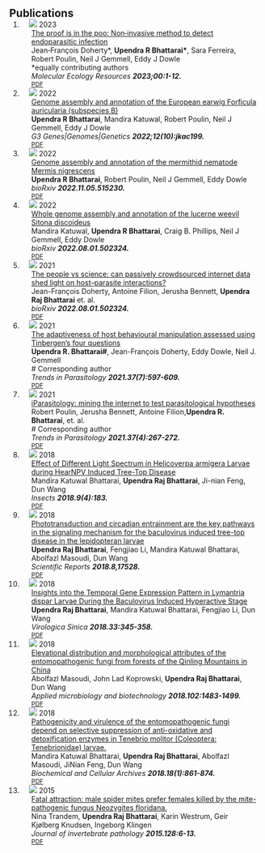 <h2 id="publications" style="margin: 2px 0px -15px;">Publications</h2>

<div class="publications">
<ol class="bibliography">

<li>
<div class="pub-row">

  <div class="col-sm-3 abbr" style="position: relative;padding-right: 15px;padding-left: 15px;">
    <img src="../../assets/img/publication_2023.png" class="teaser img-fluid z-depth-1">
    <abbr class="badge">2023</abbr>
  </div>

  <div class="col-sm-9" style="position: relative;padding-right: 15px;padding-left: 20px;">
    <div class="title"><a href="https://onlinelibrary.wiley.com/doi/full/10.1111/1755-0998.13763">The proof is in the poo: Non‐invasive method to detect endoparasitic infection</a></div>
    <div class="author"> Jean‐François Doherty*, <strong>Upendra R Bhattarai*</strong>, Sara Ferreira, Robert Poulin, Neil J Gemmell, Eddy J Dowle</div>
    <div class="author">*equally contributing authors</div>
    <div class="periodical"><em> Molecular Ecology Resources <strong>2023;00:1-12.</strong></em></div>
    <div class="links">
      <a href="https://onlinelibrary.wiley.com/doi/pdfdirect/10.1111/1755-0998.13763" class="btn btn-sm z-depth-0" role="button" target="_blank" style="font-size:12px;">PDF</a>
    </div>
  </div>
</div>
</li>

<li>
<div class="pub-row">

  <div class="col-sm-3 abbr" style="position: relative;padding-right: 15px;padding-left: 15px;">
    <img src="assets/img/Publication_2022.1.png" class="teaser img-fluid z-depth-1">
    <abbr class="badge">2022</abbr>
  </div>

  <div class="col-sm-9" style="position: relative;padding-right: 15px;padding-left: 20px;">
    <div class="title"><a href="https://academic.oup.com/g3journal/article/12/10/jkac199/6668290">Genome assembly and annotation of the European earwig Forficula auricularia (subspecies B)</a></div>
    <div class="author"> <strong>Upendra R Bhattarai</strong>, Mandira Katuwal, Robert Poulin, Neil J Gemmell, Eddy J Dowle</div>
    <div class="periodical"><em> G3 Genes|Genomes|Genetics <strong>2022;12(10):jkac199.</strong></em></div>
    <div class="links">
      <a href="assets/files/publications/jkac199.pdf" class="btn btn-sm z-depth-0" role="button" target="_blank" style="font-size:12px;">PDF</a>
    </div>
  </div>
</div>
</li>
 
<li>
<div class="pub-row">

  <div class="col-sm-3 abbr" style="position: relative;padding-right: 15px;padding-left: 15px;">
    <img src="assets/files/publications/publication_2022.2.png" class="teaser img-fluid z-depth-1">
    <abbr class="badge">2022</abbr>
  </div>

  <div class="col-sm-9" style="position: relative;padding-right: 15px;padding-left: 20px;">
    <div class="title"><a href="https://www.biorxiv.org/content/10.1101/2022.11.05.515230v1.full">Genome assembly and annotation of the mermithid nematode Mermis nigrescens</a></div>
    <div class="author"> <strong>Upendra R Bhattarai</strong>, Robert Poulin, Neil J Gemmell, Eddy Dowle</div>
    <div class="periodical"><em> bioRxiv <strong>2022.11.05.515230.</strong></em></div>
    <div class="links">
      <a href="assets/files/publications/2022.11.05.515230v1.full.pdf" class="btn btn-sm z-depth-0" role="button" target="_blank" style="font-size:12px;">PDF</a>
    </div>
  </div>
</div>
</li>

<li>
<div class="pub-row">

  <div class="col-sm-3 abbr" style="position: relative;padding-right: 15px;padding-left: 15px;">
    <img src="assets/files/publications/publication.2021.2.png" class="teaser img-fluid z-depth-1">
    <abbr class="badge">2022</abbr>
  </div>

  <div class="col-sm-9" style="position: relative;padding-right: 15px;padding-left: 20px;">
    <div class="title"><a href="https://www.biorxiv.org/content/10.1101/2022.08.01.502324v1.full">Whole genome assembly and annotation of the lucerne weevil Sitona discoideus</a></div>
    <div class="author"> Mandira Katuwal, <strong>Upendra R Bhattarai</strong>, Craig B. Phillips, Neil J Gemmell, Eddy Dowle</div>
    <div class="periodical"><em> bioRxiv <strong>2022.08.01.502324.</strong></em></div>
    <div class="links">
      <a href="assets/files/publications/2022.08.01.502324v1.full.pdf" class="btn btn-sm z-depth-0" role="button" target="_blank" style="font-size:12px;">PDF</a>
    </div>
  </div>
</div>
</li>

<li>
<div class="pub-row">

  <div class="col-sm-3 abbr" style="position: relative;padding-right: 15px;padding-left: 15px;">
    <img src="assets/files/publications/publication.2021.1.png" class="teaser img-fluid z-depth-1">
    <abbr class="badge">2021</abbr>
  </div>

  <div class="col-sm-9" style="position: relative;padding-right: 15px;padding-left: 20px;">
    <div class="title"><a href="https://www.biorxiv.org/content/10.1101/2022.08.01.502324v1.full">The people vs science: can passively crowdsourced internet data shed light on host–parasite interactions?</a></div>
    <div class="author"> Jean-François Doherty, Antoine Filion, Jerusha Bennett, <strong>Upendra Raj Bhattarai</strong> et. al.</div>
    <div class="periodical"><em> bioRxiv <strong>2022.08.01.502324.</strong></em></div>
    <div class="links">
      <a href="https://www.otago.ac.nz/parasitegroup/PDF%20papers/Dohertyetal2021-Para.pdf" class="btn btn-sm z-depth-0" role="button" target="_blank" style="font-size:12px;">PDF</a>
    </div>
  </div>
</div>
</li>
 
<li>
<div class="pub-row">

  <div class="col-sm-3 abbr" style="position: relative;padding-right: 15px;padding-left: 15px;">
    <img src="assets/files/publications/2021-publication.3.png" class="teaser img-fluid z-depth-1">
    <abbr class="badge">2021</abbr>
  </div>

  <div class="col-sm-9" style="position: relative;padding-right: 15px;padding-left: 20px;">
    <div class="title"><a href="https://www.sciencedirect.com/science/article/abs/pii/S147149222100009X">The adaptiveness of host behavioural manipulation assessed using Tinbergen’s four questions</a></div>
    <div class="author"> <strong>Upendra R. Bhattarai#</strong>, Jean-François Doherty, Eddy Dowle, Neil J. Gemmell</div>
    <div class="author"> # Corresponding author</div>
    <div class="periodical"><em> Trends in Parasitology <strong>2021.37(7):597-609.</strong></em></div>
    <div class="links">
      <a href="assets/files/publications/2021-TheadaptivenessofhostbehaviouralmanipulationassessedusingTinbergensfourquestions (1).pdf" class="btn btn-sm z-depth-0" role="button" target="_blank" style="font-size:12px;">PDF</a>
    </div>
  </div>
</div>
</li>
  
<li>
<div class="pub-row">

  <div class="col-sm-3 abbr" style="position: relative;padding-right: 15px;padding-left: 15px;">
    <img src="assets/files/publications/2021-publication.4.png" class="teaser img-fluid z-depth-1">
    <abbr class="badge">2021</abbr>
  </div>

  <div class="col-sm-9" style="position: relative;padding-right: 15px;padding-left: 20px;">
    <div class="title"><a href="https://www.sciencedirect.com/science/article/abs/pii/S147149222100009X">iParasitology: mining the internet to test parasitological hypotheses</a></div>
    <div class="author"> Robert Poulin, Jerusha Bennett, Antoine Filion,<strong>Upendra R. Bhattarai</strong>, et. al.</div>
    <div class="author"> # Corresponding author</div>
    <div class="periodical"><em> Trends in Parasitology <strong>2021.37(4):267-272.</strong></em></div>
    <div class="links">
      <a href="https://www.otago.ac.nz/parasitegroup/PDF%20papers/Poulinetal2021-TP.pdf" class="btn btn-sm z-depth-0" role="button" target="_blank" style="font-size:12px;">PDF</a>
    </div>
  </div>
</div>
</li>
  
<li>
<div class="pub-row">

  <div class="col-sm-3 abbr" style="position: relative;padding-right: 15px;padding-left: 15px;">
    <img src="assets/files/publications/2018-publication2.png" class="teaser img-fluid z-depth-1">
    <abbr class="badge">2018</abbr>
  </div>

  <div class="col-sm-9" style="position: relative;padding-right: 15px;padding-left: 20px;">
    <div class="title"><a href="https://www.sciencedirect.com/science/article/abs/pii/S147149222100009X">Effect of Different Light Spectrum in Helicoverpa armigera Larvae during HearNPV Induced Tree-Top Disease</a></div>
    <div class="author"> Mandira Katuwal Bhattarai, <strong>Upendra Raj Bhattarai</strong>, Ji-nian Feng, Dun Wang</div>
    <div class="periodical"><em> Insects <strong>2018.9(4):183.</strong></em></div>
    <div class="links">
      <a href="assets/files/publications/insects-09-00183.pdf" class="btn btn-sm z-depth-0" role="button" target="_blank" style="font-size:12px;">PDF</a>
    </div>
  </div>
</div>
</li>  
  
  
<li>
<div class="pub-row">

  <div class="col-sm-3 abbr" style="position: relative;padding-right: 15px;padding-left: 15px;">
    <img src="assets/files/publications/2018-publication.png" class="teaser img-fluid z-depth-1">
    <abbr class="badge">2018</abbr>
  </div>

  <div class="col-sm-9" style="position: relative;padding-right: 15px;padding-left: 20px;">
    <div class="title"><a href="https://www.nature.com/articles/s41598-018-35885-4">Phototransduction and circadian entrainment are the key pathways in the signaling mechanism for the baculovirus induced tree-top disease in the lepidopteran larvae</a></div>
    <div class="author"> <strong>Upendra Raj Bhattarai</strong>, Fengjiao Li, Mandira Katuwal Bhattarai, Abolfazl Masoudi, Dun Wang</div>
    <div class="periodical"><em> Scientific Reports <strong>2018.8,17528.</strong></em></div>
    <div class="links">
      <a href="assets/files/publications/s41598-018-35885-4.pdf" class="btn btn-sm z-depth-0" role="button" target="_blank" style="font-size:12px;">PDF</a>
    </div>
  </div>
</div>
</li> 
  
<li>
<div class="pub-row">

  <div class="col-sm-3 abbr" style="position: relative;padding-right: 15px;padding-left: 15px;">
    <img src="assets/files/publications/2018-publication3.png" class="teaser img-fluid z-depth-1">
    <abbr class="badge">2018</abbr>
  </div>

  <div class="col-sm-9" style="position: relative;padding-right: 15px;padding-left: 20px;">
    <div class="title"><a href="https://link.springer.com/article/10.1007/s12250-018-0046-x">Insights into the Temporal Gene Expression Pattern in Lymantria dispar Larvae During the Baculovirus Induced Hyperactive Stage</a></div>
    <div class="author"> <strong>Upendra Raj Bhattarai</strong>, Mandira Katuwal Bhattarai, Fengjiao Li, Dun Wang</div>
    <div class="periodical"><em> Virologica Sinica <strong>2018.33:345-358.</strong></em></div>
    <div class="links">
      <a href="assets/files/publications/s12250-018-0046-x.pdf" class="btn btn-sm z-depth-0" role="button" target="_blank" style="font-size:12px;">PDF</a>
    </div>
  </div>
</div>
</li> 
  
<li>
<div class="pub-row">

  <div class="col-sm-3 abbr" style="position: relative;padding-right: 15px;padding-left: 15px;">
    <img src="assets/files/publications/2018-publication4.png" class="teaser img-fluid z-depth-1">
    <abbr class="badge">2018</abbr>
  </div>

  <div class="col-sm-9" style="position: relative;padding-right: 15px;padding-left: 20px;">
    <div class="title"><a href="https://link.springer.com/article/10.1007/s00253-017-8651-4">Elevational distribution and morphological attributes of the entomopathogenic fungi from forests of the Qinling Mountains in China</a></div>
    <div class="author"> Abolfazl Masoudi, John Lad Koprowski, <strong>Upendra Raj Bhattarai</strong>, Dun Wang</div>
    <div class="periodical"><em> Applied microbiology and biotechnology <strong>2018.102:1483-1499.</strong></em></div>
    <div class="links">
      <a href="https://ag.arizona.edu/research/redsquirrel/res_pdf/Masoudi_etal_AppMicroBiotech_EntomopathogenicFungiQinlingMtnsChina_Preprint%2017.pdf" class="btn btn-sm z-depth-0" role="button" target="_blank" style="font-size:12px;">PDF</a>
    </div>
  </div>
</div>
</li> 
  
  
<li>
<div class="pub-row">

  <div class="col-sm-3 abbr" style="position: relative;padding-right: 15px;padding-left: 15px;">
    <img src="assets/files/publications/2018-publication5.png" class="teaser img-fluid z-depth-1">
    <abbr class="badge">2018</abbr>
  </div>

  <div class="col-sm-9" style="position: relative;padding-right: 15px;padding-left: 20px;">
    <div class="title"><a href="https://www.cabdirect.org/cabdirect/abstract/20183180551">Pathogenicity and virulence of the entomopathogenic fungi depend on selective suppression of anti-oxidative and detoxification enzymes in Tenebrio molitor (Coleoptera: Tenebrionidae) larvae.</a></div>
    <div class="author"> Mandira Katuwal Bhattarai, <strong>Upendra Raj Bhattarai</strong>,  Abolfazl Masoudi, JiNian Feng, Dun Wang</div>
    <div class="periodical"><em> Biochemical and Cellular Archives <strong>2018.18(1):861-874.</strong></em></div>
    <div class="links">
      <a href="assets/files/publications/Mandiraetal2018.pdf" class="btn btn-sm z-depth-0" role="button" target="_blank" style="font-size:12px;">PDF</a>
    </div>
  </div>
</div>
</li>

<li>
<div class="pub-row">

  <div class="col-sm-3 abbr" style="position: relative;padding-right: 15px;padding-left: 15px;">
    <img src="assets/files/publications/2015-publication.png" class="teaser img-fluid z-depth-1">
    <abbr class="badge">2015</abbr>
  </div>

  <div class="col-sm-9" style="position: relative;padding-right: 15px;padding-left: 20px;">
    <div class="title"><a href="https://www.sciencedirect.com/science/article/pii/S0022201115000713">Fatal attraction: male spider mites prefer females killed by the mite-pathogenic fungus Neozygites floridana.</a></div>
    <div class="author">Nina Trandem, <strong>Upendra Raj Bhattarai</strong>, Karin Westrum, Geir Kjølberg Knudsen, Ingeborg Klingen</div>
    <div class="periodical"><em> Journal of invertebrate pathology <strong>2015.128:6-13.</strong></em></div>
    <div class="links">
      <a href="assets/files/publications/1-s2.0-S0022201115000713-main.pdf" class="btn btn-sm z-depth-0" role="button" target="_blank" style="font-size:12px;">PDF</a>
    </div>
  </div>
</div>
</li>

<br>

</ol>
</div>
